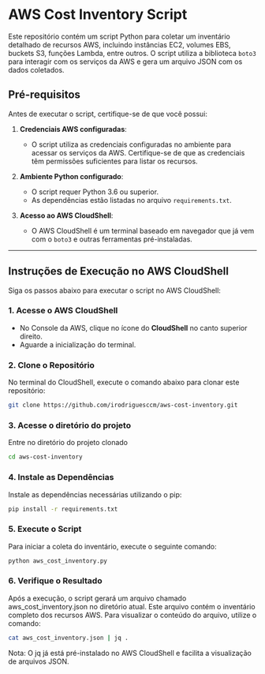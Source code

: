 # AWS Cost Inventory Script

Este repositório contém um script Python para coletar um inventário detalhado de recursos AWS, incluindo instâncias EC2, volumes EBS, buckets S3, funções Lambda, entre outros. O script utiliza a biblioteca `boto3` para interagir com os serviços da AWS e gera um arquivo JSON com os dados coletados.

## Pré-requisitos

Antes de executar o script, certifique-se de que você possui:

1. **Credenciais AWS configuradas**:
   - O script utiliza as credenciais configuradas no ambiente para acessar os serviços da AWS. Certifique-se de que as credenciais têm permissões suficientes para listar os recursos.

2. **Ambiente Python configurado**:
   - O script requer Python 3.6 ou superior.
   - As dependências estão listadas no arquivo `requirements.txt`.

3. **Acesso ao AWS CloudShell**:
   - O AWS CloudShell é um terminal baseado em navegador que já vem com o `boto3` e outras ferramentas pré-instaladas.

---

## Instruções de Execução no AWS CloudShell

Siga os passos abaixo para executar o script no AWS CloudShell:

### 1. Acesse o AWS CloudShell
- No Console da AWS, clique no ícone do **CloudShell** no canto superior direito.
- Aguarde a inicialização do terminal.

### 2. Clone o Repositório
No terminal do CloudShell, execute o comando abaixo para clonar este repositório:

```bash
git clone https://github.com/irodriguesccm/aws-cost-inventory.git
```

### 3. Acesse o diretório do projeto
Entre no diretório do projeto clonado
```bash
cd aws-cost-inventory
```

### 4. Instale as Dependências
Instale as dependências necessárias utilizando o pip:
```bash
pip install -r requirements.txt
```

### 5. Execute o Script
Para iniciar a coleta do inventário, execute o seguinte comando:
```bash
python aws_cost_inventory.py
```

### 6. Verifique o Resultado
Após a execução, o script gerará um arquivo chamado aws_cost_inventory.json no diretório atual. Este arquivo contém o inventário completo dos recursos AWS.
Para visualizar o conteúdo do arquivo, utilize o comando:
```bash
cat aws_cost_inventory.json | jq .
```

Nota: O jq já está pré-instalado no AWS CloudShell e facilita a visualização de arquivos JSON.

